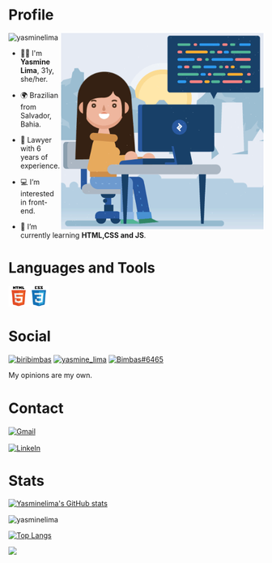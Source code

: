 <h1 align="left">Profile</h1> 

<img align="right" alt="Coding" width="400" src="/Media/woman.gif">   

<p align="left"> <img src="https://komarev.com/ghpvc/?username=yasminelima&label=Profile%20views&color=70A4FC&style=flat" alt="yasminelima" /> </p>

- 🙋‍♀️ I'm **Yasmine Lima**, 31y, she/her.
- 🌍 Brazilian from Salvador, Bahia. 
- 👔 Lawyer with 6 years of experience.

- 💻 I’m interested in front-end.
- 🌱 I’m currently learning **HTML,CSS and JS**.

<h1 align="left">Languages and Tools</h1>
<p align="left"><a href="https://www.w3.org/html/" target="_blank" rel="noreferrer"><img src="https://raw.githubusercontent.com/devicons/devicon/master/icons/html5/html5-original-wordmark.svg" alt="html5" width="40" height="40"/></a><a href="https://www.w3schools.com/css/" target="_blank" rel="noreferrer"><img src="https://raw.githubusercontent.com/devicons/devicon/master/icons/css3/css3-original-wordmark.svg" alt="css3" width="40" height="40"/></a></p>

<h1 align="left">Social</h1>

<p align="left">
<a href="https://twitter.com/biribimbas" target="blank"><img align="center" src="https://raw.githubusercontent.com/rahuldkjain/github-profile-readme-generator/master/src/images/icons/Social/twitter.svg" alt="biribimbas" height="30" width="40" /></a>
<a href="https://instagram.com/yasmine_lima" target="blank"><img align="center" src="https://raw.githubusercontent.com/rahuldkjain/github-profile-readme-generator/master/src/images/icons/Social/instagram.svg" alt="yasmine_lima" height="30" width="40" /></a>
<a href="https://discord.gg/Bimbas#6465" target="blank"><img align="center" src="https://raw.githubusercontent.com/rahuldkjain/github-profile-readme-generator/master/src/images/icons/Social/discord.svg" alt="Bimbas#6465" height="30" width="40" /></a><br></p>

<p align="left">My opinions are my own.</p>

<h1 align="left">Contact</h1>

<a href="yasminelima.dev@gmail.com" target="blank"><img align="center" src="https://static.vecteezy.com/system/resources/previews/002/557/425/original/google-mail-icon-logo-isolated-on-transparent-background-free-vector.jpg" alt="Gmail" height="30" width="40" /></a>

<a href="https://linkedin.com/in/yasminelimadev" target="blank"><img align="center" src="https://raw.githubusercontent.com/rahuldkjain/github-profile-readme-generator/master/src/images/icons/Social/linked-in-alt.svg" alt="LinkeIn" height="30" width="40" /></a>

<h1 align="left">Stats</h1>

[![Yasminelima's GitHub stats](https://github-readme-stats.vercel.app/api?username=yasminelima&theme=tokyonight&show_icons=true)](https://github.com/yasminelima/yasminelima/blob/main/README.md)

<p><img align="center" src="https://github-readme-streak-stats.herokuapp.com/?user=yasminelima&theme=tokyonight" alt="yasminelima" /></p>

[![Top Langs](https://github-readme-stats.vercel.app/api/top-langs/?username=yasminelima&theme=tokyonight&layout=compact)](https://github.com/yasminelima/yasminelima/blob/main/README.md)

<a align="center" href="https://www.buymeacoffee.com/yasminelimadev" target="_blank" style="display: inline-block;"><img src="https://img.shields.io/badge/Donate-Buy%20Me%20A%20Coffee-orange.svg?style=flat-square&logo=buymeacoffee"></a>